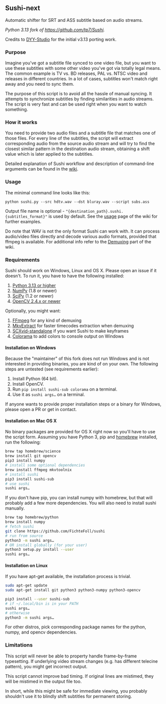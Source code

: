 ## Sushi-next
Automatic shifter for SRT and ASS subtitle based on audio streams.

*Python 3.13 fork of https://github.com/tp7/Sushi.*

Credits to [DYY-Studio](https://github.com/DYY-Studio/Sushi) for the initial v3.13 porting work.

### Purpose
Imagine you've got a subtitle file synced to one video file, but you want to use these subtitles with some other video you've got via totally legal means. The common example is TV vs. BD releases, PAL vs. NTSC video and releases in different countries. In a lot of cases, subtitles won't match right away and you need to sync them.

The purpose of this script is to avoid all the hassle of manual syncing. It attempts to synchronize subtitles by finding similarities in audio streams. The script is very fast and can be used right when you want to watch something.

### How it works
You need to provide two audio files and a subtitle file that matches one of those files. For every line of the subtitles, the script will extract corresponding audio from the source audio stream and will try to find the closest similar pattern in the destination audio stream, obtaining a shift value which is later applied to the subtitles.

Detailed explanation of Sushi workflow and description of command-line arguments can be found in the [wiki][2].

### Usage
The minimal command line looks like this:
```
python sushi.py --src hdtv.wav --dst bluray.wav --script subs.ass
```
Output file name is optional - `"{destination_path}.sushi.{subtitles_format}"` is used by default. See the [usage][3] page of the wiki for further examples.

Do note that WAV is not the only format Sushi can work with. It can process audio/video files directly and decode various audio formats, provided that ffmpeg is available. For additional info refer to the [Demuxing][4] part of the wiki.

### Requirements
Sushi should work on Windows, Linux and OS X. Please open an issue if it doesn't. To run it, you have to have the following installed:

1. [Python 3.13 or higher][5]
2. [NumPy][6] (1.8 or newer)
3. [SciPy][6] (1.2 or newer)
4. [OpenCV 2.4.x or newer][7]

Optionally, you might want:

1. [FFmpeg][9] for any kind of demuxing
2. [MkvExtract][10] for faster timecodes extraction when demuxing
3. [SCXvid-standalone][11] if you want Sushi to make keyframes
4. [Colorama](https://github.com/tartley/colorama) to add colors to console output on Windows

#### Installation on Windows
<!-- The provided Windows binaries include all required components and Colorama so you don't have to install them if you use the binary distribution. You still have to download other applications yourself if you want to use Sushi's demuxing capabilities. -->
Because the "maintainer" of this fork does not run Windows and is not interested in providing binaries, you are kind of on your own.
The following steps are untested (see requirements earlier):

1. Install Python (64 bit).
2. Install OpenCV.
3. Run `pip install sushi-sub colorama` on a terminal.
4. Use it as `sushi args…` on a terminal.

If anyone wants to provide proper installation steps or a binary for Windows, please open a PR or get in contact.

#### Installation on Mac OS X

No binary packages are provided for OS X right now so you'll have to use the script form. Assuming you have Python 3, pip and [homebrew](http://brew.sh/) installed, run the following:
```bash
brew tap homebrew/science
brew install git opencv
pip3 install numpy
# install some optional dependencies
brew install ffmpeg mkvtoolnix
# install sushi
pip3 install sushi-sub
# use sushi
sushi args…
```

If you don't have pip, you can install numpy with homebrew, but that will probably add a few more dependencies.
You will also need to install sushi manually.
```bash
brew tap homebrew/python
brew install numpy
# fetch sushi
git clone https://github.com/FichteFoll/sushi
# run from source
python3 -m sushi args…
# OR install globally (for your user)
python3 setup.py install --user
sushi args…
```

#### Installation on Linux

If you have apt-get available, the installation process is trivial.
```bash
sudo apt-get update
sudo apt-get install git python3 python3-numpy python3-opencv

pip3 install --user sushi-sub
# if ~/.local/bin is in your PATH
sushi args…
# otherwise
python3 -m sushi args…
```

For other distros, pick corresponding package names for the python, numpy, and opencv dependencies.

### Limitations
This script will never be able to property handle frame-by-frame typesetting. If underlying video stream changes (e.g. has different telecine pattern), you might get incorrect output.

This script cannot improve bad timing. If original lines are mistimed, they will be mistimed in the output file too.

In short, while this might be safe for immediate viewing, you probably shouldn't use it to blindly shift subtitles for permanent storing.


  <!-- [1]: https://github.com/tp7/Sushi/releases -->
  [2]: https://github.com/tp7/Sushi/wiki
  [3]: https://github.com/tp7/Sushi/wiki/Examples
  [4]: https://github.com/tp7/Sushi/wiki/Demuxing
  [5]: https://www.python.org/downloads/
  [6]: http://www.scipy.org/scipylib/download.html
  [7]: http://opencv.org/
  [9]: http://www.ffmpeg.org/download.html
  [10]: http://www.bunkus.org/videotools/mkvtoolnix/downloads.html
  [11]: https://github.com/soyokaze/SCXvid-standalone/releases

